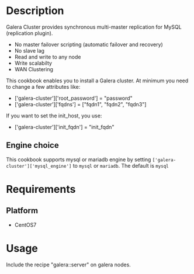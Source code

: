 Description
===========
Galera Cluster provides synchronous multi-master replication for MySQL (replication plugin).

* No master failover scripting (automatic failover and recovery)
* No slave lag
* Read and write to any node
* Write scalabilty
* WAN Clustering

This cookbook enables you to install a Galera cluster. At minimum you need to change a few attributes like:

* ['galera-cluster']['root_password'] = "password"
* ['galera-cluster']['fqdns'] = ["fqdn1", "fqdn2", "fqdn3"]

If you want to set the init_host, you use:
* ['galera-cluster']['init_fqdn'] = "init_fqdn"

Engine choice
-------------
This cookbook supports mysql or mariadb engine by setting `['galera-cluster']['mysql_engine']` to `mysql` or `mariadb`.
The default is `mysql`

Requirements
============

Platform
--------
* CentOS7

Usage
=====

Include the recipe "galera::server" on galera nodes.
